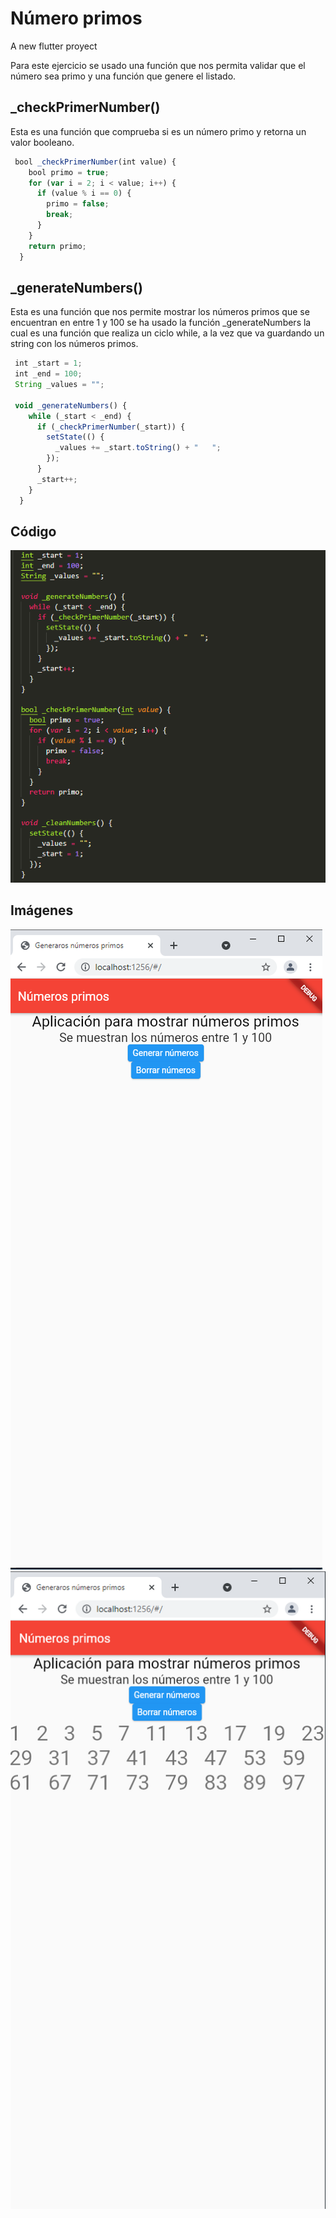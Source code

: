 # Número primos

A new flutter proyect 


Para este ejercicio se usado una función que nos permita validar que el número sea primo y una función que genere el listado. 

## _checkPrimerNumber()

Esta es una función que comprueba si es un número primo y retorna un valor booleano. 

```javascript
 bool _checkPrimerNumber(int value) {
    bool primo = true;
    for (var i = 2; i < value; i++) {
      if (value % i == 0) {
        primo = false;
        break;
      }
    }
    return primo;
  }
```


## _generateNumbers()

Esta es una función que nos permite mostrar los números primos que se encuentran en entre 1 y 100 se ha usado la función _generateNumbers la cual es una función que realiza un ciclo while, a la vez que va guardando un string con los números primos. 


```javascript
 int _start = 1;
 int _end = 100;
 String _values = "";

 void _generateNumbers() {
    while (_start < _end) {
      if (_checkPrimerNumber(_start)) {
        setState(() {
          _values += _start.toString() + "   ";
        });
      }
      _start++;
    }
  }

```
## Código 

![App Screenshot](https://raw.githubusercontent.com/CarlosMaldonado1998/flutter-prime-number/master/Images/function.png)

## Imágenes 

![App Screenshot](https://raw.githubusercontent.com/CarlosMaldonado1998/flutter-prime-number/master/Images/app.png)
![App Screenshot](https://raw.githubusercontent.com/CarlosMaldonado1998/flutter-prime-number/master/Images/app2.png)


